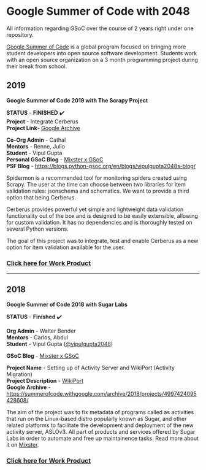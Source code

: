 # Google Summer of Code with 2048
All information regarding GSoC over the course of 2 years right under one repository.

[Google Summer of Code](https://summerofcode.withgoogle.com) is a global program focused on bringing more student developers into open source software development. Students work with an open source organization on a 3 month programming project during their break from school.

## 2019
**Google Summer of Code 2019 with The Scrapy Project**

**STATUS** - **FINISHED**  :heavy_check_mark:  
**Project** - Integrate Cerberus  
**Project Link**- [Google Archive](https://summerofcode.withgoogle.com/projects/?sp-search=vipulgupta2048#6742209389395968)

**Co-Org Admin** - Cathal  
**Mentors** - Renne, Julio   
**Student** - Vipul Gupta   
**Personal GSoC Blog** - [Mixster x GSoC](https://mixstersite.wordpress.com/gsoc/)  
**PSF Blog** - https://blogs.python-gsoc.org/en/blogs/vipulgupta2048s-blog/  

Spidermon is a recommended tool for monitoring spiders created using Scrapy. The user at the time can choose between two libraries for item validation rules: jsonschema and schematics. We want to provide a third option that being Cerberus.

Cerberus provides powerful yet simple and lightweight data validation functionality out of the box and is designed to be easily extensible, allowing for custom validation. It has no dependencies and is thoroughly tested on several Python versions.

The goal of this project was to integrate, test and enable Cerberus as a new option for item validation available for the user. 

### [**Click here for Work Product**](https://github.com/scrapinghub/spidermon/pull/201)

***

## 2018
**Google Summer of Code 2018 with Sugar Labs** 

**STATUS** - **Finished** :heavy_check_mark:   

**Org Admin** - Walter Bender  
**Mentors** - Carlos, Abdul  
**Student** - Vipul Gupta ([@vipulgupta2048](https://twitter.com/vipulgupta2048))  

**GSoC Blog** - [Mixster x GSoC](https://mixstersite.wordpress.com/gsoc/)  

**Project Name** - Setting up of Activity Server and WikiPort (Activity Migration)  
**Project Description** - [WikiPort](https://wiki.sugarlabs.org/go/WikiPort)  
**Google Archive** - https://summerofcode.withgoogle.com/archive/2018/projects/4997424095428608/  

The aim of the project was to fix metadata of programs called as activities that run on the Linux-based distro popularly known as Sugar, and other related platforms to facilitate the development and deployment of the new activity server, ASLOv3. All part of products and services offered by Sugar Labs in order to automate and free up maintainence tasks. Read more about it on [Mixster](https://mixstersite.wordpress.com/gsoc/ ).

### [**Click here for Work Product**](https://github.com/vipulgupta2048/sugarport)
